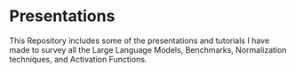 # Presentations
This Repository includes some of the presentations and tutorials I have made to survey all the Large Language Models, Benchmarks, Normalization techniques, and Activation Functions.

